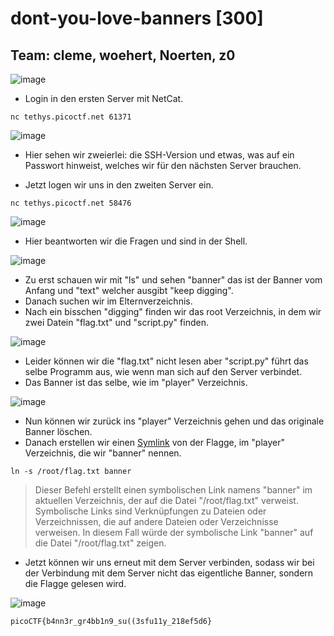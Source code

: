 # dont-you-love-banners [300]
## Team: cleme, woehert, Noerten, z0

![image](https://github.com/HAW-THL/Write-ups/assets/90260119/7ce9fdda-eb17-48bc-a8cb-f1335fca8011)

- Login in den ersten Server mit NetCat.
```
nc tethys.picoctf.net 61371
```
![image](https://github.com/HAW-THL/Write-ups/assets/90260119/9b740f26-350d-47a7-9249-c846b9076bd2)

- Hier sehen wir zweierlei: die SSH-Version und etwas, was auf ein Passwort hinweist, welches wir für den nächsten Server brauchen.

- Jetzt logen wir uns in den zweiten Server ein.
```
nc tethys.picoctf.net 58476
```
![image](https://github.com/HAW-THL/Write-ups/assets/90260119/cd451afd-1c8d-44bc-ad94-5a5e365bded3)

- Hier beantworten wir die Fragen und sind in der Shell.

![image](https://github.com/HAW-THL/Write-ups/assets/90260119/175214fd-d64b-46c8-9993-2ec25cc0764c)

- Zu erst schauen wir mit "ls" und sehen "banner" das ist der Banner vom Anfang und "text" welcher ausgibt "keep digging".
- Danach suchen wir im Elternverzeichnis.
- Nach ein bisschen "digging" finden wir das root Verzeichnis, in dem wir zwei Datein "flag.txt" und "script.py" finden. 

![image](https://github.com/HAW-THL/Write-ups/assets/90260119/2d0c4ead-89ea-4c55-a80a-366b95a7b434)

- Leider können wir die "flag.txt" nicht lesen aber "script.py" führt das selbe Programm aus, wie wenn man sich auf den Server verbindet.
- Das Banner ist das selbe, wie im "player" Verzeichnis.

![image](https://github.com/HAW-THL/Write-ups/assets/90260119/f883b697-49da-4c8e-b196-24deefdd8dc7)

- Nun können wir zurück ins "player" Verzeichnis gehen und das originale Banner löschen.
- Danach erstellen wir einen [Symlink](https://en.wikipedia.org/wiki/Symbolic_link) von der Flagge, im "player" Verzeichnis, die wir "banner" nennen.
```
ln -s /root/flag.txt banner
```
> Dieser Befehl erstellt einen symbolischen Link namens "banner" im aktuellen Verzeichnis, der auf die Datei "/root/flag.txt" verweist. Symbolische Links sind Verknüpfungen zu Dateien oder Verzeichnissen, die auf andere Dateien oder Verzeichnisse verweisen. In diesem Fall würde der symbolische Link "banner" auf die Datei "/root/flag.txt" zeigen.

- Jetzt können wir uns erneut mit dem Server verbinden, sodass wir bei der Verbindung mit dem Server nicht das eigentliche Banner, sondern die Flagge gelesen wird.

![image](https://github.com/HAW-THL/Write-ups/assets/90260119/3648bf51-1c7c-4914-8e60-a7138843cfc8)

```
picoCTF{b4nn3r_gr4bb1n9_su((3sfu11y_218ef5d6}
```
